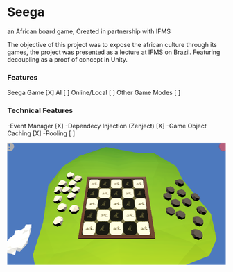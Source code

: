 # Seega
an African board game, Created in partnership with IFMS

The objective of this project was to expose the african culture through its games, the project was presented as a lecture at IFMS on Brazil. Featuring decoupling as a proof of concept in Unity.

### Features
Seega Game [X]
AI [ ]
Online/Local [ ]
Other Game Modes [ ]

### Technical Features

-Event Manager [X]
-Dependecy Injection (Zenject) [X]
-Game Object Caching [X]
-Pooling [ ]

![Game Image](~Git/seega_display_image.PNG)
